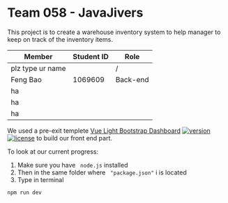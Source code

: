 # Team 058 - JavaJivers
This project is to create a warehouse inventory system to help manager to keep on track of the inventory items. 

| Member | Student ID | Role |
| ------ | ------ | ----- |
|  plz type ur name |  |   /    | 
| Feng Bao| 1069609 |Back-end|
| ha|  ||
| ha|  ||
| ha|  ||

We used a pre-exit templete [Vue Light Bootstrap Dashboard](http://vuejs.creative-tim.com/vue-light-bootstrap-dashboard) [![version][version-badge]][CHANGELOG] [![license][license-badge]][LICENSE] to build our front end part.

To look at our current progress:
1. Make sure you have ` node.js`  installed
2. Then in the same folder where ` "package.json"` i is located
3. Type in terminal
```sh
npm run dev
```




[CHANGELOG]: ./CHANGELOG.md
[LICENSE]: ./LICENSE.md
[version-badge]: https://img.shields.io/badge/version-1.0.0-blue.svg
[license-badge]: https://img.shields.io/badge/license-MIT-blue.svg
